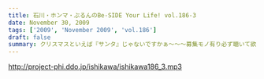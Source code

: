 ```yaml
---
title: 石川・ホンマ・ぶるんのBe-SIDE Your Life! vol.186-3
date: November 30, 2009
tags: ['2009', 'November 2009', 'vol.186']
draft: false
summary: クリスマスといえば『サンタ』じゃないですかぁ～～～募集モノ有り必ず聴いて欲しい三本目。NAMAE
---
```


http://project-phi.ddo.jp/ishikawa/ishikawa186_3.mp3